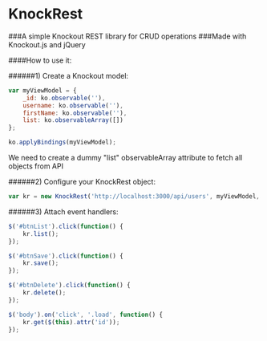 # KnockRest
###A simple Knockout REST library for CRUD operations
###Made with Knockout.js and jQuery

####How to use it:

######1) Create a Knockout model:

```javascript
var myViewModel = {
    _id: ko.observable(''),
    username: ko.observable(''),
    firstName: ko.observable(''),
    list: ko.observableArray([])
};

ko.applyBindings(myViewModel);
```

We need to create a dummy "list" observableArray attribute to fetch all objects from API

######2) Configure your KnockRest object:

```javascript
var kr = new KnockRest('http://localhost:3000/api/users', myViewModel, '_id');
```

######3) Attach event handlers:

```javascript
$('#btnList').click(function() {
    kr.list();
});

$('#btnSave').click(function() {
    kr.save();
});

$('#btnDelete').click(function() {
    kr.delete();
});

$('body').on('click', '.load', function() {
    kr.get($(this).attr('id'));
});
```
